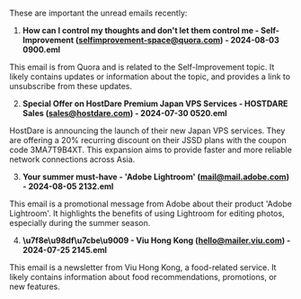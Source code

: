 These are important the unread emails recently:

1. **How can I control my thoughts and don't let them control me  - Self-Improvement (selfimprovement-space@quora.com) - 2024-08-03 0900.eml**

  This email is from Quora and is related to the Self-Improvement topic. It likely contains updates or information about the topic, and provides a link to unsubscribe from these updates.


2. **Special Offer on HostDare Premium Japan VPS Services - HOSTDARE Sales (sales@hostdare.com) - 2024-07-30 0520.eml**

  HostDare is announcing the launch of their new Japan VPS services. They are offering a 20% recurring discount on their JSSD plans with the coupon code 3MA7T9B4XT. This expansion aims to provide faster and more reliable network connections across Asia.


3. **Your summer must-have - 'Adobe Lightroom' (mail@mail.adobe.com) - 2024-08-05 2132.eml**

  This email is a promotional message from Adobe about their product 'Adobe Lightroom'. It highlights the benefits of using Lightroom for editing photos, especially during the summer season.


4. **\u7f8e\u98df\u7cbe\u9009 - Viu Hong Kong (hello@mailer.viu.com) - 2024-07-25 2145.eml**

  This email is a newsletter from Viu Hong Kong, a food-related service. It likely contains information about food recommendations, promotions, or new features. 
